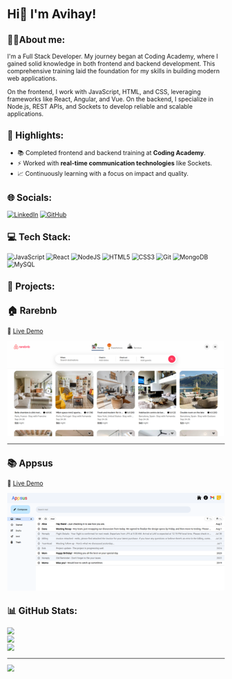# Hi👋 I'm Avihay!

## 👩‍💻About me:
I'm a Full Stack Developer. My journey began at Coding Academy, where I gained solid knowledge in both frontend and backend development. This comprehensive training laid the foundation for my skills in building modern web applications.

On the frontend, I work with JavaScript, HTML, and CSS, leveraging frameworks like React, Angular, and Vue. On the backend, I specialize in Node.js, REST APIs, and Sockets to develop reliable and scalable applications.

## 📌 Highlights:
<ul>
   <li>📚 Completed frontend and backend training at <b>Coding Academy</b>.</li>
   <li>⚡ Worked with <b>real-time communication technologies</b> like Sockets.</li>
   <li>📈 Continuously learning with a focus on impact and quality.</li>
</ul>

## 🌐 Socials:
[![LinkedIn](https://img.shields.io/badge/LinkedIn-%230077B5.svg?logo=linkedin&logoColor=white)](https://www.linkedin.com/in/avihay-revivo) 
[![GitHub](https://img.shields.io/badge/GitHub-100000?logo=github&logoColor=white)](https://github.com/Avihayrevivo) 


## 💻 Tech Stack:
![JavaScript](https://img.shields.io/badge/javascript-%23323330.svg?logo=javascript&logoColor=%23F7DF1E) 
![React](https://img.shields.io/badge/react-%2320232a.svg?logo=react&logoColor=%2361DAFB) 
![NodeJS](https://img.shields.io/badge/node.js-6DA55F?logo=node.js&logoColor=white) 
![HTML5](https://img.shields.io/badge/html5-%23E34F26.svg?logo=html5&logoColor=white) 
![CSS3](https://img.shields.io/badge/css3-%231572B6.svg?logo=css3&logoColor=white) 
![Git](https://img.shields.io/badge/git-%23F05033.svg?logo=git&logoColor=white) 
![MongoDB](https://img.shields.io/badge/MongoDB-%234ea94b.svg?logo=mongodb&logoColor=white) 
![MySQL](https://img.shields.io/badge/mysql-%2300f.svg?logo=mysql&logoColor=white)


## 📂 Projects:

## 🏠 Rarebnb  
🔗 [Live Demo](https://rarebnb-qzpl.onrender.com/)  

<p>
  <img src="./rarebnb.png" alt="Rarebnb Screenshot" width="600"/>
</p>

---

## 📚 Appsus  
🔗 [Live Demo](https://didusha.github.io/Appsus/)  

<p>
  <img src="./appsus.png" alt="Appsus Screenshot" width="600"/>
</p>


## 📊 GitHub Stats:
![](https://github-readme-stats.vercel.app/api?username=Avihayrevivo&theme=dark&hide_border=false&include_all_commits=false&count_private=false)<br/>
![](https://github-readme-streak-stats.herokuapp.com/?user=Avihayrevivo&theme=dark&hide_border=false)<br/>
![](https://github-readme-stats.vercel.app/api/top-langs/?username=Avihayrevivo&theme=dark&hide_border=false&include_all_commits=false&count_private=false&layout=compact)


---
[![](https://visitcount.itsvg.in/api?id=Avihayrevivo&icon=0&color=0)](https://visitcount.itsvg.in)
